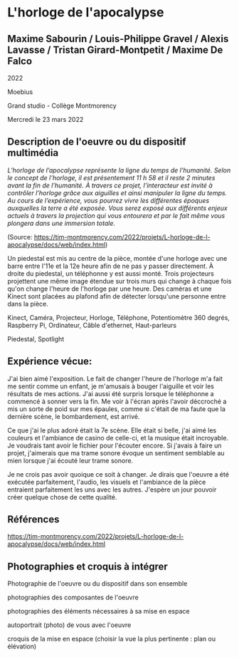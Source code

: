# L'horloge de l'apocalypse

## Maxime Sabourin / Louis-Philippe Gravel / Alexis Lavasse / Tristan Girard-Montpetit / Maxime De Falco

2022

Moebius

Grand studio - Collège Montmorency

Mercredi le 23 mars 2022

## Description de l'oeuvre ou du dispositif multimédia
*L’horloge de l’apocalypse représente la ligne du temps de l’humanité. Selon le concept de l’horloge, il est présentement 11 h 58 et il reste 2 minutes avant la fin de l’humanité. À travers ce projet, l’interacteur est invité à contrôler l’horloge grâce aux aiguilles et ainsi manipuler la ligne du temps. Au cours de l’expérience, vous pourrez vivre les différentes époques auxquelles la terre a été exposée. Vous serez exposé aux différents enjeux actuels à travers la projection qui vous entourera et par le fait même vous plongera dans une immersion totale.*

(Source: https://tim-montmorency.com/2022/projets/L-horloge-de-l-apocalypse/docs/web/index.html)

Un piedestal est mis au centre de la pièce, montée d'une horloge avec une barre entre l'11e et la 12e heure afin de ne pas y passer directement. À droite du piedestal, un téléphonne y est aussi monté. Trois projecteurs projettent une même image étendue sur trois murs qui change à chaque fois qu'on change l'heure de l'horloge par une heure. Des caméras et une Kinect sont placées au plafond afin de détecter lorsqu'une personne entre dans la pièce.

Kinect, Caméra, Projecteur, Horloge, Téléphone, Potentiomètre 360 degrés, Raspberry Pi, Ordinateur, Câble d'ethernet, Haut-parleurs

Piedestal, Spotlight

## Expérience vécue:
J'ai bien aimé l'exposition. Le fait de changer l'heure de l'horloge m'a fait me sentir comme un enfant, je m'amusais à bouger l'aiguille et voir les résultats de mes actions. J'ai aussi été surpris lorsque le téléphonne a commencé à sonner vers la fin. Me voir à l'écran après l'avoir déccroché a mis un sorte de poid sur mes épaules, comme si c'était de ma faute que la dernière scène, le bombardement, est arrivé. 

Ce que j'ai le plus adoré était la 7e scène. Elle était si belle, j'ai aimé les couleurs et l'ambiance de casino de celle-ci, et la musique était incroyable. Je voudrais tant avoir le fichier pour l'écouter encore. Si j'avais à faire un projet, j'aimerais que ma trame sonore évoque un sentiment semblable au mien lorsque j'ai écouté leur trame sonore.

Je ne crois pas avoir quoique ce soit à changer. Je dirais que l'oeuvre a été exécutée parfaitement, l'audio, les visuels et l'ambiance de la pièce entraient parfaitement les uns avec les autres. J'espère un jour pouvoir créer quelque chose de cette qualité.

## Références
https://tim-montmorency.com/2022/projets/L-horloge-de-l-apocalypse/docs/web/index.html

## Photographies et croquis à intégrer
Photographie de l'oeuvre ou du dispositif dans son ensemble

photographies des composantes de l'oeuvre

photographies des éléments nécessaires à sa mise en espace

autoportrait (photo) de vous avec l'oeuvre

croquis de la mise en espace (choisir la vue la plus pertinente : plan ou élévation)
